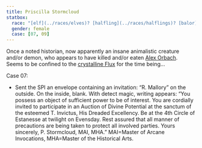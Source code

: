 ```yaml
---
title: Priscilla Stormcloud
statbox:
  race: "[elf](../races/elves)? [halfling](../races/halflings)? [balor](../races/demons#balor)?"
  gender: female
  case: [07, 09]
---
```


Once a noted historian, now apparently an insane animalistic creature and/or demon, who appears to have killed and/or eaten [Alex Orbach](alex-orbach). Seems to be confined to the [crystalline Flux](../locales/flux#crystalline-flux) for the time being...

Case 07:
* Sent the SPI an envelope containing an invitation: “R. Mallory” on the outside. On the inside, blank. With detect magic, writing appears: “You possess an object of sufficient power to be of interest. You are cordially invited to participate in an Auction of Divine Potential at the sanctum of the esteemed T. Invictus, His Dreaded Excellency. Be at the 4th Circle of Estanesse at twilight on Evensday. Rest assured that all manner of precautions are being taken to protect all involved parties. Yours sincerely, P. Stormcloud, MAI, MHA.” MAI=Master of Arcane Invocations, MHA=Master of the Historical Arts.

